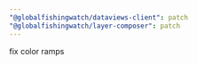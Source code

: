 ```yaml
---
"@globalfishingwatch/dataviews-client": patch
"@globalfishingwatch/layer-composer": patch
---
```


fix color ramps

